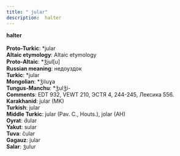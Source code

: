 ```yaml
---
title: " jular"
description:  halter
---
```

<strong> halter</strong><br><br>
<strong>Proto-Turkic</strong>:  *jular<br>
<strong>Altaic etymology</strong>:  Altaic etymology<br>
<strong> Proto-Altaic</strong>:  *ǯi̯ul[u]<br>
<strong>Russian meaning</strong>:  недоуздок<br>
<strong>Turkic</strong>:  *jular<br>
<strong>Mongolian</strong>:  *ǯiluɣa<br>
<strong>Tungus-Manchu</strong>:  *ǯulǯi-<br>
<strong>Comments</strong>:  EDT 932, VEWT 210, ЭСТЯ 4, 244-245, Лексика 556.<br>
<strong>Karakhanid</strong>:  jular (MK)<br>
<strong>Turkish</strong>:  jular<br>
<strong>Middle Turkic</strong>:  jular (Pav. C., Houts.), jolar (AH)<br>
<strong>Oyrat</strong>:  d́ular<br>
<strong>Yakut</strong>:  sular<br>
<strong>Tuva</strong>:  čular<br>
<strong>Gagauz</strong>:  jular<br>
<strong>Salar</strong>:  ʒ́ulur<br>


